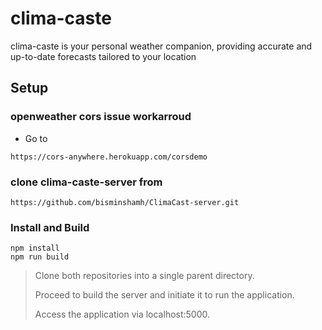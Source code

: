 # clima-caste

clima-caste is your personal weather companion, providing accurate and up-to-date forecasts tailored to your location

## Setup
### openweather cors issue workarroud
* Go to 
```
https://cors-anywhere.herokuapp.com/corsdemo
```


### clone clima-caste-server from

```
https://github.com/bisminshamh/ClimaCast-server.git
```

### Install and Build

```
npm install
npm run build
```

> Clone both repositories into a single parent directory.
>
> Proceed to build the server and initiate it to run the application.
>
> Access the application via localhost:5000.
